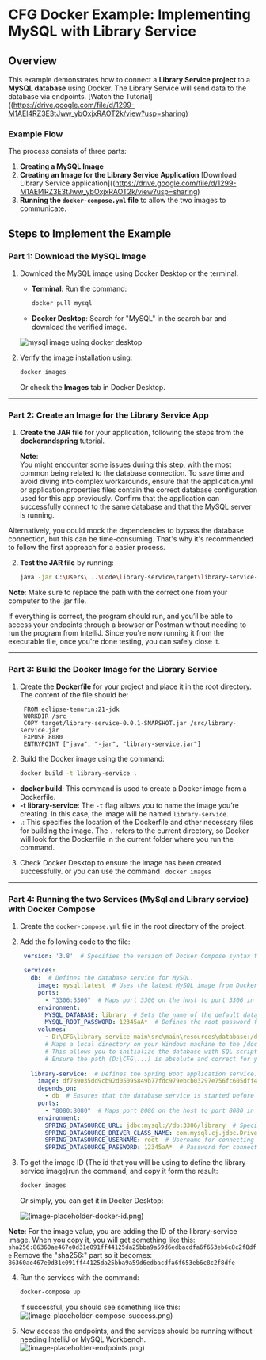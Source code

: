 
# CFG Docker Example: Implementing MySQL with Library Service

## Overview
This example demonstrates how to connect a **Library Service project** to a **MySQL database** using Docker. The Library Service will send data to the database via endpoints.
[Watch the Tutorial]((https://drive.google.com/file/d/1299-M1AEl4RZ3E3tJww_ybOxjxRAOT2k/view?usp=sharing)

### Example Flow
The process consists of three parts:
1. **Creating a MySQL Image**  
2. **Creating an Image for the Library Service Application** 
[Download Library Service application]((https://drive.google.com/file/d/1299-M1AEl4RZ3E3tJww_ybOxjxRAOT2k/view?usp=sharing)
3. **Running the `docker-compose.yml` file** to allow the two images to communicate.

## Steps to Implement the Example

### Part 1: Download the MySQL Image
1. Download the MySQL image using Docker Desktop or the terminal. 
   - **Terminal**: Run the command:  
     ```bash
     docker pull mysql
     ```
   - **Docker Desktop**: Search for "MySQL" in the search bar and download the verified image.
  
   ![mysql image using docker desktop](https://i.ibb.co/R6bmpbv/Screenshot-2024-10-05-020241.png)

2. Verify the image installation using:  
   ```bash
   docker images
   ```
   Or check the **Images** tab in Docker Desktop.
   
---

### Part 2: Create an Image for the Library Service App
1. **Create the JAR file** for your application, following the steps from the **dockerandspring** tutorial.
   
   **Note**:  
    You might encounter some issues during this step, with the most common being related to the database connection. To save time and avoid diving into complex workarounds, ensure that the application.yml or     application.properties files contain the correct database configuration used for this app previously. Confirm that the application can successfully connect to the same database and that the MySQL server is running.

Alternatively, you could mock the dependencies to bypass the database connection, but this can be time-consuming. That's why it's recommended to follow the first approach for a easier process.

2. **Test the JAR file** by running:  
   ```bash
   java -jar C:\Users\...\Code\library-service\target\library-service-0.0.1-SNAPSHOT.jar
   ```
**Note**:
   Make sure to replace the path with the correct one from your computer to the .jar file.
   
   If everything is correct, the program should run, and you’ll be able to access your endpoints through a browser or Postman without needing to run the program from IntelliJ. Since you're now running it from the executable file, once you're done testing, you can safely close it.
   
---

### Part 3: Build the Docker Image for the Library Service
1. Create the **Dockerfile** for your project and place it in the root directory. The content of the file should be:
   ```
    FROM eclipse-temurin:21-jdk
    WORKDIR /src
    COPY target/library-service-0.0.1-SNAPSHOT.jar /src/library-service.jar
    EXPOSE 8080
    ENTRYPOINT ["java", "-jar", "library-service.jar"]
   ```

2. Build the Docker image using the command:
   ```bash
   docker build -t library-service .
   ```
- **docker build**: This command is used to create a Docker image from a Dockerfile.
- **-t library-service**: The `-t` flag allows you to name the image you’re creating. In this case, the image will be named `library-service`.
- **.**: This specifies the location of the Dockerfile and other necessary files for building the image. The `.` refers to the current directory, so Docker will look for the Dockerfile in the current folder where you run the command.

3. Check Docker Desktop to ensure the image has been created successfully. or you can use the command ``` docker images```

---

### Part 4: Running the two Services (MySql and Library service) with Docker Compose
1. Create the `docker-compose.yml` file in the root directory of the project.
2. Add the following code to the file:
   
   ```yaml
    version: '3.8'  # Specifies the version of Docker Compose syntax to use.

    services:
      db:  # Defines the database service for MySQL.
        image: mysql:latest  # Uses the latest MySQL image from Docker Hub.
        ports:
          - "3306:3306"  # Maps port 3306 on the host to port 3306 in the container, allowing external access to the MySQL server.
        environment:
          MYSQL_DATABASE: library  # Sets the name of the default database that will be created.
          MYSQL_ROOT_PASSWORD: 12345aA*  # Defines the root password for the MySQL instance.
        volumes:
          - D:\CFG\library-service-main\src\main\resources\database:/docker-entrypoint-initdb.d
          # Maps a local directory on your Windows machine to the /docker-entrypoint-initdb.d directory in the container.
          # This allows you to initialize the database with SQL scripts or data on container startup.
          # Ensure the path (D:\CFG\...) is absolute and correct for your Windows system.
    
      library-service:  # Defines the Spring Boot application service.
        image: df789035dd9cb92d05095849b77fdc979ebcb03297e756fc605dff4f381a0ec6  # Uses the image for the Spring Boot application.
        depends_on:
          - db  # Ensures that the database service is started before this application.
        ports:
          - "8080:8080"  # Maps port 8080 on the host to port 8080 in the container for the Spring Boot application.
        environment:
          SPRING_DATASOURCE_URL: jdbc:mysql://db:3306/library  # Specifies the JDBC URL to connect to the MySQL database running in the 'db' container.
          SPRING_DATASOURCE_DRIVER_CLASS_NAME: com.mysql.cj.jdbc.Driver  # Sets the MySQL JDBC driver class.
          SPRING_DATASOURCE_USERNAME: root  # Username for connecting to the MySQL database.
          SPRING_DATASOURCE_PASSWORD: 12345aA*  # Password for connecting to the MySQL database.
   ```

3. To get the image ID (The id that you will be using to define the library service image)run the command, and copy it form the result:
   
   ```bash
   docker images
   ```
   Or simply, you can get it in Docker Desktop:
     
   ![(image-placeholder-docker-id.png)](https://i.ibb.co/yVTvK1V/Screenshot-2024-10-04-232520.png)

**Note**:
For the image value, you are adding the ID of the library-service image. When you copy it, you will get something like this:
```sha256:86360ae467e0d31e091ff44125da25bba9a59d6edbacdfa6f653eb6c8c2f8dfe```
Remove the "sha256:" part so it becomes:
```86360ae467e0d31e091ff44125da25bba9a59d6edbacdfa6f653eb6c8c2f8dfe```

4. Run the services with the command:
   
   ```bash
   docker-compose up
   ```

   If successful, you should see something like this:  
   ![(image-placeholder-compose-success.png)](https://i.ibb.co/wdJqcTc/Screenshot-2024-10-05-021320.png)

6. Now access the endpoints, and the services should be running without needing IntelliJ or MySQL Workbench.  
   ![(image-placeholder-endpoints.png)](https://i.ibb.co/zs2WTdh/Screenshot-2024-10-04-234516.png)


